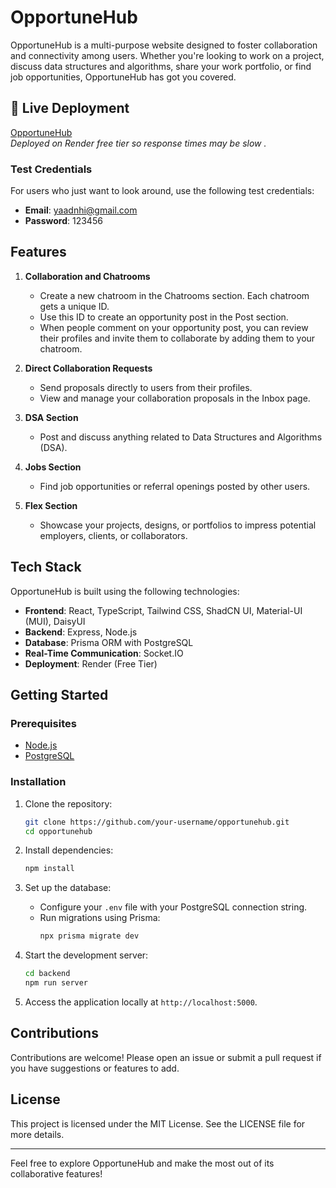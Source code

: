 # OpportuneHub

OpportuneHub is a multi-purpose website designed to foster collaboration and connectivity among users. Whether you're looking to work on a project, discuss data structures and algorithms, share your work portfolio, or find job opportunities, OpportuneHub has got you covered.

## 🚀 Live Deployment
[OpportuneHub](https://opportune-hub-backend.onrender.com/)  
_Deployed on Render free tier so response times may be slow ._

### Test Credentials
For users who just want to look around, use the following test credentials:
- **Email**: yaadnhi@gmail.com
- **Password**: 123456

## Features

1. **Collaboration and Chatrooms**  
   - Create a new chatroom in the Chatrooms section. Each chatroom gets a unique ID.
   - Use this ID to create an opportunity post in the Post section.
   - When people comment on your opportunity post, you can review their profiles and invite them to collaborate by adding them to your chatroom.

2. **Direct Collaboration Requests**  
   - Send proposals directly to users from their profiles.
   - View and manage your collaboration proposals in the Inbox page.

3. **DSA Section**  
   - Post and discuss anything related to Data Structures and Algorithms (DSA).

4. **Jobs Section**  
   - Find job opportunities or referral openings posted by other users.

5. **Flex Section**  
   - Showcase your projects, designs, or portfolios to impress potential employers, clients, or collaborators.

## Tech Stack

OpportuneHub is built using the following technologies:

- **Frontend**: React, TypeScript, Tailwind CSS, ShadCN UI, Material-UI (MUI), DaisyUI
- **Backend**: Express, Node.js
- **Database**: Prisma ORM with PostgreSQL
- **Real-Time Communication**: Socket.IO
- **Deployment**: Render (Free Tier)

## Getting Started

### Prerequisites
- [Node.js](https://nodejs.org/)
- [PostgreSQL](https://www.postgresql.org/)

### Installation

1. Clone the repository:
   ```bash
   git clone https://github.com/your-username/opportunehub.git
   cd opportunehub
   ```

2. Install dependencies:
   ```bash
   npm install
   ```

3. Set up the database:
   - Configure your `.env` file with your PostgreSQL connection string.
   - Run migrations using Prisma:
     ```bash
     npx prisma migrate dev
     ```

4. Start the development server:
   ```bash
   cd backend
   npm run server
   ```

5. Access the application locally at `http://localhost:5000`.

## Contributions

Contributions are welcome! Please open an issue or submit a pull request if you have suggestions or features to add.

## License

This project is licensed under the MIT License. See the LICENSE file for more details.

---

Feel free to explore OpportuneHub and make the most out of its collaborative features!

